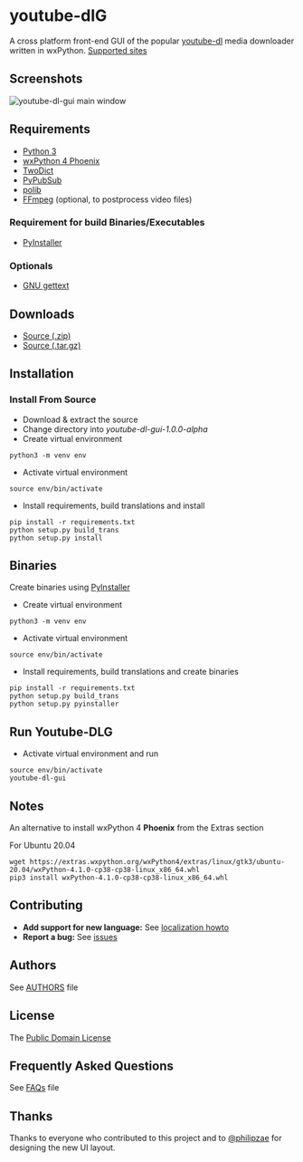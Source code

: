 # youtube-dlG
A cross platform front-end GUI of the popular [youtube-dl](https://rg3.github.io/youtube-dl/) media downloader written in wxPython. [Supported sites](https://rg3.github.io/youtube-dl/supportedsites.html)

## Screenshots
![youtube-dl-gui main window](https://raw.githubusercontent.com/MrS0m30n3/youtube-dl-gui/gh-pages/images/ydlg_ui.gif)

## Requirements
* [Python 3](https://www.python.org/downloads)
* [wxPython 4 Phoenix](https://wxpython.org/download.php)
* [TwoDict](https://pypi.org/project/twodict)
* [PyPubSub](https://pypi.org/project/PyPubSub)
* [polib](https://pypi.org/project/polib)
* [FFmpeg](https://ffmpeg.org/download.html) (optional, to postprocess video files)

### Requirement for build Binaries/Executables
* [PyInstaller](https://www.pyinstaller.org/)

### Optionals
* [GNU gettext](https://www.gnu.org/software/gettext/)

## Downloads
* [Source (.zip)](https://github.com/oleksis/youtube-dl-gui/archive/v1.0.0-alpha.zip)
* [Source (.tar.gz)](https://github.com/oleksis/youtube-dl-gui/archive/v1.0.0-alpha.tar.gz)

## Installation

### Install From Source
* Download & extract the source
* Change directory into *youtube-dl-gui-1.0.0-alpha*
* Create virtual environment 
```
python3 -m venv env
```
* Activate virtual environment
```
source env/bin/activate
```
* Install requirements, build translations and install
```
pip install -r requirements.txt
python setup.py build_trans
python setup.py install
```

## Binaries
Create binaries using [PyInstaller](https://www.pyinstaller.org/)
* Create virtual environment
```
python3 -m venv env
```
* Activate virtual environment
```
source env/bin/activate
```
* Install requirements, build translations and create binaries
```
pip install -r requirements.txt
python setup.py build_trans
python setup.py pyinstaller
```

## Run Youtube-DLG
* Activate virtual environment and run
```
source env/bin/activate
youtube-dl-gui
```

## Notes
An alternative to install wxPython 4 **Phoenix** from the Extras section

For Ubuntu 20.04

```
wget https://extras.wxpython.org/wxPython4/extras/linux/gtk3/ubuntu-20.04/wxPython-4.1.0-cp38-cp38-linux_x86_64.whl
pip3 install wxPython-4.1.0-cp38-cp38-linux_x86_64.whl 
```

## Contributing
* **Add support for new language:** See [localization howto](docs/localization_howto.md)
* **Report a bug:** See [issues](https://github.com/oleksis/youtube-dl-gui/issues)

## Authors
See [AUTHORS](AUTHORS) file

## License
The [Public Domain License](LICENSE)

## Frequently Asked Questions
See [FAQs](docs/faqs.md) file

## Thanks
Thanks to everyone who contributed to this project and to [@philipzae](https://github.com/philipzae) for designing the new UI layout.
